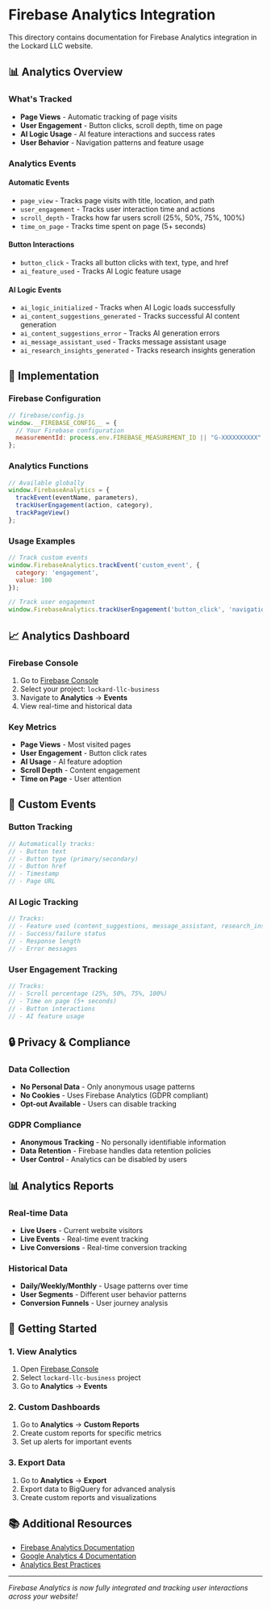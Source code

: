 # Firebase Analytics Integration

This directory contains documentation for Firebase Analytics integration in the Lockard LLC website.

## 📊 **Analytics Overview**

### **What's Tracked**
- **Page Views** - Automatic tracking of page visits
- **User Engagement** - Button clicks, scroll depth, time on page
- **AI Logic Usage** - AI feature interactions and success rates
- **User Behavior** - Navigation patterns and feature usage

### **Analytics Events**

#### **Automatic Events**
- `page_view` - Tracks page visits with title, location, and path
- `user_engagement` - Tracks user interaction time and actions
- `scroll_depth` - Tracks how far users scroll (25%, 50%, 75%, 100%)
- `time_on_page` - Tracks time spent on page (5+ seconds)

#### **Button Interactions**
- `button_click` - Tracks all button clicks with text, type, and href
- `ai_feature_used` - Tracks AI Logic feature usage

#### **AI Logic Events**
- `ai_logic_initialized` - Tracks when AI Logic loads successfully
- `ai_content_suggestions_generated` - Tracks successful AI content generation
- `ai_content_suggestions_error` - Tracks AI generation errors
- `ai_message_assistant_used` - Tracks message assistant usage
- `ai_research_insights_generated` - Tracks research insights generation

## 🔧 **Implementation**

### **Firebase Configuration**
```javascript
// firebase/config.js
window.__FIREBASE_CONFIG__ = {
  // Your Firebase configuration
  measurementId: process.env.FIREBASE_MEASUREMENT_ID || "G-XXXXXXXXXX" // Analytics measurement ID
};
```

### **Analytics Functions**
```javascript
// Available globally
window.FirebaseAnalytics = {
  trackEvent(eventName, parameters),
  trackUserEngagement(action, category),
  trackPageView()
};
```

### **Usage Examples**
```javascript
// Track custom events
window.FirebaseAnalytics.trackEvent('custom_event', {
  category: 'engagement',
  value: 100
});

// Track user engagement
window.FirebaseAnalytics.trackUserEngagement('button_click', 'navigation');
```

## 📈 **Analytics Dashboard**

### **Firebase Console**
1. Go to [Firebase Console](https://console.firebase.google.com/)
2. Select your project: `lockard-llc-business`
3. Navigate to **Analytics** → **Events**
4. View real-time and historical data

### **Key Metrics**
- **Page Views** - Most visited pages
- **User Engagement** - Button click rates
- **AI Usage** - AI feature adoption
- **Scroll Depth** - Content engagement
- **Time on Page** - User attention

## 🎯 **Custom Events**

### **Button Tracking**
```javascript
// Automatically tracks:
// - Button text
// - Button type (primary/secondary)
// - Button href
// - Timestamp
// - Page URL
```

### **AI Logic Tracking**
```javascript
// Tracks:
// - Feature used (content_suggestions, message_assistant, research_insights)
// - Success/failure status
// - Response length
// - Error messages
```

### **User Engagement Tracking**
```javascript
// Tracks:
// - Scroll percentage (25%, 50%, 75%, 100%)
// - Time on page (5+ seconds)
// - Button interactions
// - AI feature usage
```

## 🔒 **Privacy & Compliance**

### **Data Collection**
- **No Personal Data** - Only anonymous usage patterns
- **No Cookies** - Uses Firebase Analytics (GDPR compliant)
- **Opt-out Available** - Users can disable tracking

### **GDPR Compliance**
- **Anonymous Tracking** - No personally identifiable information
- **Data Retention** - Firebase handles data retention policies
- **User Control** - Analytics can be disabled by users

## 📊 **Analytics Reports**

### **Real-time Data**
- **Live Users** - Current website visitors
- **Live Events** - Real-time event tracking
- **Live Conversions** - Real-time conversion tracking

### **Historical Data**
- **Daily/Weekly/Monthly** - Usage patterns over time
- **User Segments** - Different user behavior patterns
- **Conversion Funnels** - User journey analysis

## 🚀 **Getting Started**

### **1. View Analytics**
1. Open [Firebase Console](https://console.firebase.google.com/)
2. Select `lockard-llc-business` project
3. Go to **Analytics** → **Events**

### **2. Custom Dashboards**
1. Go to **Analytics** → **Custom Reports**
2. Create custom reports for specific metrics
3. Set up alerts for important events

### **3. Export Data**
1. Go to **Analytics** → **Export**
2. Export data to BigQuery for advanced analysis
3. Create custom reports and visualizations

## 📚 **Additional Resources**

- [Firebase Analytics Documentation](https://firebase.google.com/docs/analytics)
- [Google Analytics 4 Documentation](https://developers.google.com/analytics/devguides/collection/ga4)
- [Analytics Best Practices](https://firebase.google.com/docs/analytics/best-practices)

---

*Firebase Analytics is now fully integrated and tracking user interactions across your website!*

